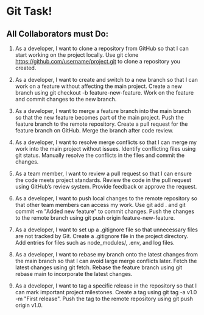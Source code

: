 # Git Task!

## All Collaborators must Do:

1. As a developer, I want to clone a repository from GitHub so that I can start working on the project locally.
Use git clone https://github.com/username/project.git to clone a repository you created.


2. As a developer, I want to create and switch to a new branch so that I can work on a feature without affecting the main project.
Create a new branch using git checkout -b feature-new-feature.
Work on the feature and commit changes to the new branch.

3. As a developer, I want to merge a feature branch into the main branch so that the new feature becomes part of the main project.
Push the feature branch to the remote repository.
Create a pull request for the feature branch on GitHub.
Merge the branch after code review.

4. As a developer, I want to resolve merge conflicts so that I can merge my work into the main project without issues.
Identify conflicting files using git status.
Manually resolve the conflicts in the files and commit the changes.

5. As a team member, I want to review a pull request so that I can ensure the code meets project standards.
Review the code in the pull request using GitHub’s review system.
Provide feedback or approve the request.

6. As a developer, I want to push local changes to the remote repository so that other team members can access my work.
Use git add . and git commit -m "Added new feature" to commit changes.
Push the changes to the remote branch using git push origin feature-new-feature.

7. As a developer, I want to set up a .gitignore file so that unnecessary files are not tracked by Git.
Create a .gitignore file in the project directory.
Add entries for files such as node_modules/, .env, and log files.

8. As a developer, I want to rebase my branch onto the latest changes from the main branch so that I can avoid large merge conflicts later.
Fetch the latest changes using git fetch.
Rebase the feature branch using git rebase main to incorporate the latest changes.

9. As a developer, I want to tag a specific release in the repository so that I can mark important project milestones.
Create a tag using git tag -a v1.0 -m "First release".
Push the tag to the remote repository using git push origin v1.0.
